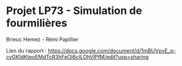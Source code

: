 # Projet LP73 - Simulation de fourmilières

Brieuc Hemez - Rémi Papillier

Lien du rapport : 
https://docs.google.com/document/d/1mBUVpvE_p-cvGKIdKteoEMdTcR3hFeOI6cILOhVlPfM/edit?usp=sharing
